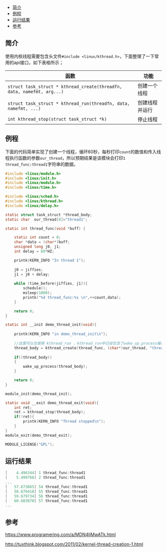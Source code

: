 ﻿<!-- TOC -->
- [简介](#简介)
- [例程](#例程)
- [运行结果](#运行结果)
- [参考](#参考)
<!-- /TOC -->

## 简介

使用内核线程需要包含头文件`#include <linux/kthread.h>`，下面整理了一下常用的api接口，如下表格所示；

| 函数                                                         | 功能           |
| ------------------------------------------------------------ | -------------- |
| `struct task_struct * kthread_create(threadfn, data, namefmt, arg...) ` | 创建一个线程   |
| `struct task_struct * kthread_run(threadfn, data, namefmt, ...)` | 创建线程并运行 |
| `int kthread_stop(struct task_struct *k)`                    | 停止线程       |



## 例程

下面的代码简单实现了创建一个线程，循环60秒，每秒打印`count`的数值和传入线程执行函数的参数`our_thread`，所以预期结果是该模块会打印`1 thread_func:thread1`字符串的数据。

```c
#include <linux/module.h>
#include <linux/init.h>
#include <linux/module.h>
#include <linux/time.h>

#include <linux/sched.h>
#include <linux/kthread.h>
#include <linux/delay.h>

static struct task_struct *thread_body;
static char  our_thread[8]="thread1";

static int thread_func(void *buff) {

	static int count = 0;
	char *data = (char*)buff;
	unsigned long j0, j1;
	int delay = 60*HZ;

	printk(KERN_INFO "In thread 1");
	
	j0 = jiffies;
	j1 = j0 + delay;
	
	while (time_before(jiffies, j1)){
		schedule();
		msleep(1000);
		printk("%d thread_func:%s \n",++count,data);
	}

	return 0;
}

static int __init demo_thread_init(void){
    
    printk(KERN_INFO "in demo_thread_init\n");
	
    //这里可以也使用 kthread_run ，kthread_run中已经包含了wake_up_process操作
    thread_body = kthread_create(thread_func, (char*)our_thread, "thread1");
	
    if((thread_body))
    {
        wake_up_process(thread_body);
    }

	return 0;
}

module_init(demo_thread_init);

static void __exit demo_thread_exit(void){
	int ret;
	ret = kthread_stop(thread_body);
	if(!ret){
		printk(KERN_INFO "Thread stopped\n"); 
	}
}
module_exit(demo_thread_exit);

MODULE_LICENSE("GPL");	
```



## 运行结果

```c
[    4.496344] 1 thread_func:thread1
[    5.499766] 2 thread_func:thread1
...
[   57.673065] 54 thread_func:thread1
[   58.676418] 55 thread_func:thread1
[   59.679734] 56 thread_func:thread1
[   60.683070] 57 thread_func:thread1
...
```



## 参考

https://www.programering.com/a/MDN4IjMwATk.html

http://tuxthink.blogspot.com/2011/02/kernel-thread-creation-1.html
